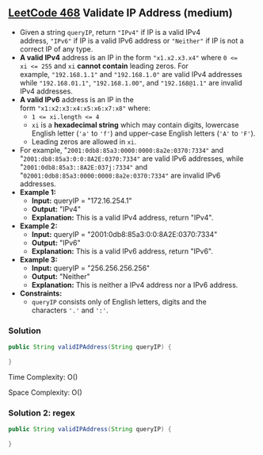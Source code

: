 ## [LeetCode 468](https://leetcode.com/problems/validate-ip-address/) Validate IP Address (medium)

- Given a string `queryIP`, return `"IPv4"` if IP is a valid IPv4 address, `"IPv6"` if IP is a valid IPv6 address or `"Neither"` if IP is not a correct IP of any type.
- **A valid IPv4** address is an IP in the form `"x1.x2.x3.x4"` where `0 <= xi <= 255` and `xi` **cannot contain** leading zeros. For example, `"192.168.1.1"` and `"192.168.1.0"` are valid IPv4 addresses while `"192.168.01.1"`, `"192.168.1.00"`, and `"192.168@1.1"` are invalid IPv4 addresses.
- **A valid IPv6** address is an IP in the form `"x1:x2:x3:x4:x5:x6:x7:x8"` where:
    -   `1 <= xi.length <= 4`
    -   `xi` is a **hexadecimal string** which may contain digits, lowercase English letter (`'a'` to `'f'`) and upper-case English letters (`'A'` to `'F'`).
    -   Leading zeros are allowed in `xi`.
- For example, "`2001:0db8:85a3:0000:0000:8a2e:0370:7334"` and "`2001:db8:85a3:0:0:8A2E:0370:7334"` are valid IPv6 addresses, while "`2001:0db8:85a3::8A2E:037j:7334"` and "`02001:0db8:85a3:0000:0000:8a2e:0370:7334"` are invalid IPv6 addresses.
- **Example 1:**
    - **Input:** queryIP = "172.16.254.1"
    - **Output:** "IPv4"
    - **Explanation:** This is a valid IPv4 address, return "IPv4".
- **Example 2:**
    - **Input:** queryIP = "2001:0db8:85a3:0:0:8A2E:0370:7334"
    - **Output:** "IPv6"
    - **Explanation:** This is a valid IPv6 address, return "IPv6".
- **Example 3:**
    - **Input:** queryIP = "256.256.256.256"
    - **Output:** "Neither"
    - **Explanation:** This is neither a IPv4 address nor a IPv6 address.
- **Constraints:**
    -   `queryIP` consists only of English letters, digits and the characters `'.'` and `':'`.

### Solution

```java
public String validIPAddress(String queryIP) {
    
}
```

Time Complexity: O()

Space Complexity: O()

### Solution 2: regex

```java
public String validIPAddress(String queryIP) {
    
}
```


